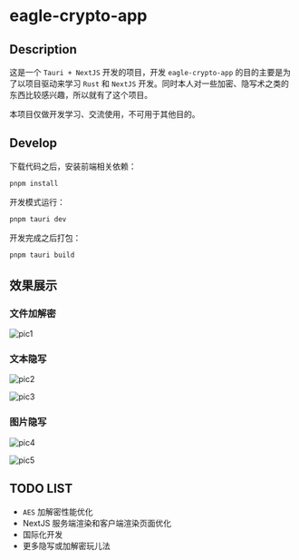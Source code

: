 # eagle-crypto-app

## Description

这是一个 `Tauri + NextJS` 开发的项目，开发 `eagle-crypto-app` 的目的主要是为了以项目驱动来学习 `Rust` 和 `NextJS` 开发。同时本人对一些加密、隐写术之类的东西比较感兴趣，所以就有了这个项目。

本项目仅做开发学习、交流使用，不可用于其他目的。

## Develop

下载代码之后，安装前端相关依赖：

```bash
pnpm install
```

开发模式运行：

```bash
pnpm tauri dev
```

开发完成之后打包：

```bash
pnpm tauri build
```

## 效果展示

### 文件加解密

![pic1](https://fastly.jsdelivr.net/gh/EagleClark/cdn@0.0.3/pictures/pic1.jpg)

### 文本隐写

![pic2](https://fastly.jsdelivr.net/gh/EagleClark/cdn@0.0.3/pictures/pic2.jpg)

![pic3](https://fastly.jsdelivr.net/gh/EagleClark/cdn@0.0.3/pictures/pic3.jpg)

### 图片隐写

![pic4](https://fastly.jsdelivr.net/gh/EagleClark/cdn@0.0.3/pictures/pic4.jpg)

![pic5](https://fastly.jsdelivr.net/gh/EagleClark/cdn@0.0.3/pictures/pic5.jpg)

## TODO LIST

- `AES` 加解密性能优化
- NextJS 服务端渲染和客户端渲染页面优化
- 国际化开发
- 更多隐写或加解密玩儿法
